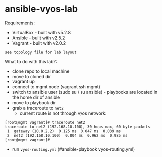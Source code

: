 # ansible-vyos-lab

Requirements:
  - VirtualBox - built with v5.2.8
  - Ansible - built with v2.5.2
  - Vagrant - built with v2.0.2

`see topology file for lab layout`

What to do with this lab?:
- clone repo to local machine
- move to cloned dir
- vagrant up
- connect to mgmt node (vagrant ssh mgmt)
- switch to ansible user (sudo su /  su ansible) - playbooks are located in the home dir of ansible
- move to playbook dir
- grab a traceroute to `net2`
    - current route is not through vyos network:
```
[root@mgmt vagrant]# traceroute net2
traceroute to net2 (192.168.10.100), 30 hops max, 60 byte packets
 1  gateway (10.0.2.2)  0.125 ms  0.047 ms  0.039 ms
 2  net2 (192.168.10.100)  0.804 ms  0.962 ms  0.985 ms
[root@mgmt vagrant]#

```
- run `vyos-routing.yml` (#ansible-playbook vyos-routing.yml)



